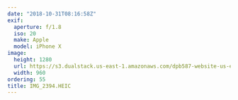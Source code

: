 ```yaml
---
date: "2018-10-31T08:16:58Z"
exif:
  aperture: f/1.8
  iso: 20
  make: Apple
  model: iPhone X
image:
  height: 1280
  url: https://s3.dualstack.us-east-1.amazonaws.com/dpb587-website-us-east-1/asset/gallery/2018-europe-trip/ab0a683b-4422-d2e8-8a0e-64dbda803fa8~1280.jpg
  width: 960
ordering: 55
title: IMG_2394.HEIC
---
```

